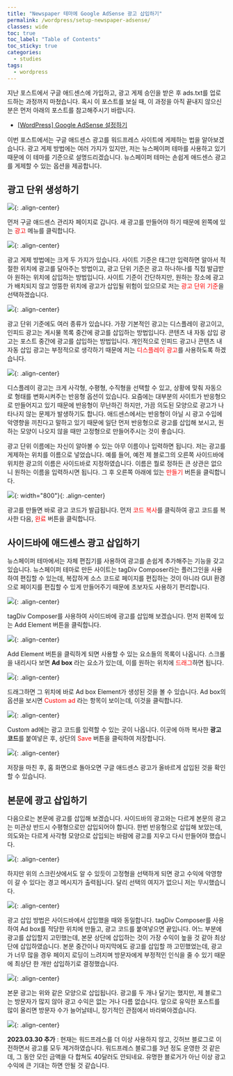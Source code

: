 ```yaml
---
title: "Newspaper 테마에 Google AdSense 광고 삽입하기"
permalink: /wordpress/setup-newspaper-adsense/
classes: wide
toc: true
toc_label: "Table of Contents"
toc_sticky: true
categories:
  - studies
tags:
  - wordpress
---
```


지난 포스트에서 구글 애드센스에 가입하고, 광고 게제 승인을 받은 후 ads.txt를 업로드하는 과정까지 마쳤습니다. 혹시 이 포스트를 보실 때, 이 과정을 아직 끝내지 않으신 분은 먼저 아래의 포스트를 참고해주시기 바랍니다.

- [[WordPress] Google AdSense 설정하기](/wordpress/setting-google-adsense/)

이번 포스트에서는 구글 애드센스 광고를 워드프레스 사이트에 게제하는 법을 알아보겠습니다. 광고 게제 방법에는 여러 가지가 있지만, 저는 뉴스페이퍼 테마를 사용하고 있기 때문에 이 테마를 기준으로 설명드리겠습니다. 뉴스페이퍼 테마는 손쉽게 애드센스 광고를 게제할 수 있는 옵션을 제공합니다.

## 광고 단위 생성하기

![](https://github.com/JoonsuRyu/images/blob/master/WordPress/017/01.png?raw=true){: .align-center}

먼저 구글 애드센스 관리자 페이지로 갑니다. 새 광고를 만들어야 하기 때문에 왼쪽에 있는 <span style="color:red">광고</span> 메뉴를 클릭합니다.

![](https://github.com/JoonsuRyu/images/blob/master/WordPress/017/02.png?raw=true){: .align-center}

광고 게제 방법에는 크게 두 가지가 있습니다. 사이트 기준은 태그만 입력하면 알아서 적절한 위치에 광고를 달아주는 방법이고, 광고 단위 기준은 광고 하나하나를 직접 발급받아 원하는 위치에 삽입하는 방법입니다. 사이트 기준이 간단하지만, 원하는 장소에 광고가 배치되지 않고 엉뚱한 위치에 광고가 삽입될 위험이 있으므로 저는 <span style="color:red">광고 단위 기준</span>을 선택하겠습니다.

![](https://github.com/JoonsuRyu/images/blob/master/WordPress/017/03.png?raw=true){: .align-center}

광고 단위 기준에도 여러 종류가 있습니다. 가장 기본적인 광고는 디스플레이 광고이고, 인피드 광고는 게시물 목록 중간에 광고를 삽입하는 방법입니다. 콘텐츠 내 자동 삽입 광고는 포스트 중간에 광고를 삽입하는 방법입니다. 개인적으로 인피드 광고나 콘텐츠 내 자동 삽입 광고는 부정적으로 생각하기 때문에 저는 <span style="color:red">디스플레이 광고</span>를 사용하도록 하겠습니다.

![](https://github.com/JoonsuRyu/images/blob/master/WordPress/017/04.png?raw=true){: .align-center}

디스플레이 광고는 크게 사각형, 수평형, 수직형을 선택할 수 있고, 상황에 맞춰 자동으로 형태를 변화시켜주는 반응형 옵션이 있습니다. 요즘에는 대부분의 사이트가 반응형으로 만들어지고 있기 때문에 반응형이 무난하긴 하지만, 가끔 의도된 모양으로 광고가 나타나지 않는 문제가 발생하기도 합니다. 애드센스에서는 반응형이 아닐 시 광고 수입에 악영향을 끼친다고 말하고 있기 때문에 일단 먼저 반응형으로 광고를 삽입해 보시고, 원하는 모양이 나오지 않을 때만 고정형으로 만들어주시는 것이 좋습니다.

광고 단위 이름에는 자신이 알아볼 수 있는 아무 이름이나 입력하면 됩니다. 저는 광고를 게제하는 위치를 이름으로 넣었습니다. 예를 들어, 예전 제 블로그의 오른쪽 사이드바에 위치한 광고의 이름은 사이드바로 지정하였습니다. 이름은 뭘로 정하든 큰 상관은 없으니 원하는 이름을 입력하시면 됩니다. 그 후 오른쪽 아래에 있는 <span style="color:red">만들기</span> 버튼을 클릭합니다.

![](https://github.com/JoonsuRyu/images/blob/master/WordPress/017/05.png?raw=true){: width="800"}{: .align-center}

광고를 만들면 바로 광고 코드가 발급됩니다. 먼저 <span style="color:red">코드 복사</span>를 클릭하여 광고 코드를 복사한 다음, <span style="color:red">완료</span> 버튼을 클릭합니다.

## 사이드바에 애드센스 광고 삽입하기

뉴스페이퍼 테마에서는 자체 편집기를 사용하여 광고를 손쉽게 추가해주는 기능을 갖고 있습니다. 뉴스페이퍼 테마로 만든 사이트는 tagDiv Composer라는 플러그인을 사용하여 편집할 수 있는데, 복잡하게 소스 코드로 페이지를 편집하는 것이 아니라 GUI 환경으로 페이지를 편집할 수 있게 만들어주기 때문에 초보자도 사용하기 편리합니다.

![](https://github.com/JoonsuRyu/images/blob/master/WordPress/017/06.png?raw=true){: .align-center}

tagDiv Composer를 사용하여 사이드바에 광고를 삽입해 보겠습니다. 먼저 왼쪽에 있는 Add Element 버튼을 클릭합니다.

![](https://github.com/JoonsuRyu/images/blob/master/WordPress/017/07.png?raw=true){: .align-center}

Add Element 버튼을 클릭하게 되면 사용할 수 있는 요소들의 목록이 나옵니다. 스크롤을 내리시다 보면 **Ad box** 라는 요소가 있는데, 이를 원하는 위치에 <span style="color:red">드래그</span>하면 됩니다.

![](https://github.com/JoonsuRyu/images/blob/master/WordPress/017/08.png?raw=true){: .align-center}

드래그하면 그 위치에 바로 Ad box Element가 생성된 것을 볼 수 있습니다. Ad box의 옵션을 보시면 <span style="color:red">Custom ad</span> 라는 항목이 보이는데, 이것을 클릭합니다.

![](https://github.com/JoonsuRyu/images/blob/master/WordPress/017/09.png?raw=true){: .align-center}

Custom ad에는 광고 코드를 입력할 수 있는 곳이 나옵니다. 이곳에 아까 복사한 **광고 코드**를 붙여넣은 후, 상단의 <span style="color:red">Save</span> 버튼을 클릭하여 저장합니다.

![](https://github.com/JoonsuRyu/images/blob/master/WordPress/017/10.png?raw=true){: .align-center}

저장을 마친 후, 홈 화면으로 돌아오면 구글 애드센스 광고가 올바르게 삽입된 것을 확인할 수 있습니다.

## 본문에 광고 삽입하기

다음으로는 본문에 광고를 삽입해 보겠습니다. 사이드바의 광고와는 다르게 본문의 광고는 미관상 반드시 수평형으로만 삽입되어야 합니다. 한번 반응형으로 삽입해 보았는데, 의도와는 다르게 사각형 모양으로 삽입되는 바람에 광고를 지우고 다시 만들어야 했습니다. 

![](https://github.com/JoonsuRyu/images/blob/master/WordPress/017/11.png?raw=true){: .align-center}

하지만 위의 스크린샷에서도 알 수 있듯이 고정형을 선택하게 되면 광고 수익에 악영향이 갈 수 있다는 경고 메시지가 출력됩니다. 달리 선택의 여지가 없으니 저는 무시했습니다.

![](https://github.com/JoonsuRyu/images/blob/master/WordPress/017/12.png?raw=true){: .align-center}

광고 삽입 방법은 사이드바에서 삽입했을 때와 동일합니다. tagDiv Composer를 사용하여 Ad box를 적당한 위치에 만들고, 광고 코드를 붙여넣으면 끝입니다. 어느 부분에 광고를 삽입할지 고민했는데, 본문 상단에 삽입하는 것이 가장 수익이 높을 것 같아 최상단에 삽입하였습니다. 본문 중간이나 마지막에도 광고를 삽입할 까 고민했었는데, 광고가 너무 많을 경우 페이지 로딩이 느려지며 방문자에게 부정적인 인식을 줄 수 있기 때문에 최상단 한 개만 삽입하기로 결정했습니다.

![](https://github.com/JoonsuRyu/images/blob/master/WordPress/017/13.png?raw=true){: .align-center}

본문 광고는 위와 같은 모양으로 삽입됩니다. 광고를 두 개나 달기는 했지만, 제 블로그는 방문자가 많지 않아 광고 수익은 없는 거나 다름 없습니다. 앞으로 유익한 포스트를 많이 올리면 방문자 수가 늘어날테니, 장기적인 관점에서 바라봐야겠습니다.

![](https://github.com/JoonsuRyu/images/blob/master/WordPress/017/14.png?raw=true){: .align-center}

**2023.03.30 추가** : 현재는 워드프레스를 더 이상 사용하지 않고, 깃허브 블로그로 이전하면서 광고를 모두 제거하였습니다. 워드프레스 블로그를 3년 정도 운영한 것 같은데, 그 동안 모인 금액을 다 합쳐도 40달러도 안되네요. 유명한 블로거가 아닌 이상 광고 수익에 큰 기대는 하면 안될 것 같습니다.